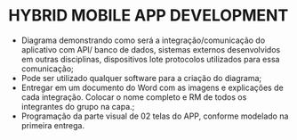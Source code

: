 # HYBRID MOBILE APP DEVELOPMENT

- Diagrama demonstrando como será a integração/comunicação do aplicativo com API/ banco de dados, sistemas externos desenvolvidos em outras disciplinas, dispositivos lote protocolos utilizados para essa comunicação;
- Pode ser utilizado qualquer software para a criação do diagrama;
- Entregar em um documento do Word com as imagens e explicações de cada integração. Colocar o nome completo e RM de todos os integrantes do grupo na capa.;
- Programação da parte visual de 02 telas do APP, conforme modelado na primeira entrega.